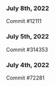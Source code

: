 ### July 8th, 2022

Commit #12111

### July 5th, 2022

Commit #314353


### July 4th, 2022

Commit #72281
